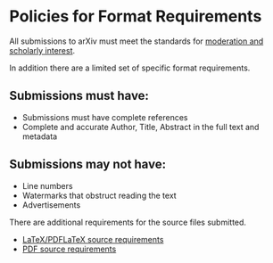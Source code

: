 # Policies for Format Requirements

All submissions to arXiv must meet the standards for [moderation and scholarly interest](/help/moderation/index.html).

In addition there are a limited set of specific format requirements.

## Submissions must have:

- Submissions must have complete references
- Complete and accurate Author, Title, Abstract in the full text and metadata

## Submissions may not have:
- Line numbers
- Watermarks that obstruct reading the text
- Advertisements

There are additional requirements for the source files submitted.

- [LaTeX/PDFLaTeX source requirements](https://info.arxiv.org/help/submit_tex.html)
- [PDF source requirements](/help/submit_pdf.html)
